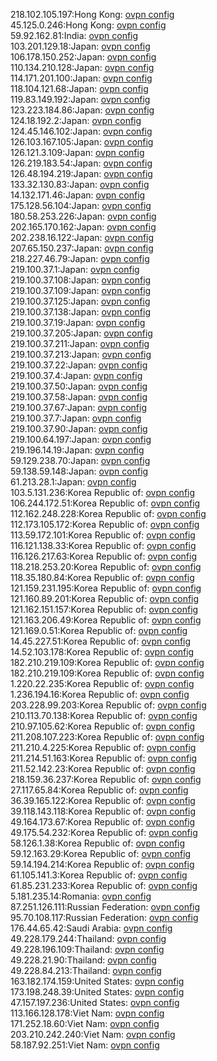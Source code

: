 218.102.105.197:Hong Kong: [ovpn config](vpn/218_102_105_197.ovpn)  
45.125.0.246:Hong Kong: [ovpn config](vpn/45_125_0_246.ovpn)  
59.92.162.81:India: [ovpn config](vpn/59_92_162_81.ovpn)  
103.201.129.18:Japan: [ovpn config](vpn/103_201_129_18.ovpn)  
106.178.150.252:Japan: [ovpn config](vpn/106_178_150_252.ovpn)  
110.134.210.128:Japan: [ovpn config](vpn/110_134_210_128.ovpn)  
114.171.201.100:Japan: [ovpn config](vpn/114_171_201_100.ovpn)  
118.104.121.68:Japan: [ovpn config](vpn/118_104_121_68.ovpn)  
119.83.149.192:Japan: [ovpn config](vpn/119_83_149_192.ovpn)  
123.223.184.86:Japan: [ovpn config](vpn/123_223_184_86.ovpn)  
124.18.192.2:Japan: [ovpn config](vpn/124_18_192_2.ovpn)  
124.45.146.102:Japan: [ovpn config](vpn/124_45_146_102.ovpn)  
126.103.167.105:Japan: [ovpn config](vpn/126_103_167_105.ovpn)  
126.121.3.109:Japan: [ovpn config](vpn/126_121_3_109.ovpn)  
126.219.183.54:Japan: [ovpn config](vpn/126_219_183_54.ovpn)  
126.48.194.219:Japan: [ovpn config](vpn/126_48_194_219.ovpn)  
133.32.130.83:Japan: [ovpn config](vpn/133_32_130_83.ovpn)  
14.132.171.46:Japan: [ovpn config](vpn/14_132_171_46.ovpn)  
175.128.56.104:Japan: [ovpn config](vpn/175_128_56_104.ovpn)  
180.58.253.226:Japan: [ovpn config](vpn/180_58_253_226.ovpn)  
202.165.170.162:Japan: [ovpn config](vpn/202_165_170_162.ovpn)  
202.238.16.122:Japan: [ovpn config](vpn/202_238_16_122.ovpn)  
207.65.150.237:Japan: [ovpn config](vpn/207_65_150_237.ovpn)  
218.227.46.79:Japan: [ovpn config](vpn/218_227_46_79.ovpn)  
219.100.37.1:Japan: [ovpn config](vpn/219_100_37_1.ovpn)  
219.100.37.108:Japan: [ovpn config](vpn/219_100_37_108.ovpn)  
219.100.37.109:Japan: [ovpn config](vpn/219_100_37_109.ovpn)  
219.100.37.125:Japan: [ovpn config](vpn/219_100_37_125.ovpn)  
219.100.37.138:Japan: [ovpn config](vpn/219_100_37_138.ovpn)  
219.100.37.19:Japan: [ovpn config](vpn/219_100_37_19.ovpn)  
219.100.37.205:Japan: [ovpn config](vpn/219_100_37_205.ovpn)  
219.100.37.211:Japan: [ovpn config](vpn/219_100_37_211.ovpn)  
219.100.37.213:Japan: [ovpn config](vpn/219_100_37_213.ovpn)  
219.100.37.22:Japan: [ovpn config](vpn/219_100_37_22.ovpn)  
219.100.37.4:Japan: [ovpn config](vpn/219_100_37_4.ovpn)  
219.100.37.50:Japan: [ovpn config](vpn/219_100_37_50.ovpn)  
219.100.37.58:Japan: [ovpn config](vpn/219_100_37_58.ovpn)  
219.100.37.67:Japan: [ovpn config](vpn/219_100_37_67.ovpn)  
219.100.37.7:Japan: [ovpn config](vpn/219_100_37_7.ovpn)  
219.100.37.90:Japan: [ovpn config](vpn/219_100_37_90.ovpn)  
219.100.64.197:Japan: [ovpn config](vpn/219_100_64_197.ovpn)  
219.196.14.19:Japan: [ovpn config](vpn/219_196_14_19.ovpn)  
59.129.238.70:Japan: [ovpn config](vpn/59_129_238_70.ovpn)  
59.138.59.148:Japan: [ovpn config](vpn/59_138_59_148.ovpn)  
61.213.28.1:Japan: [ovpn config](vpn/61_213_28_1.ovpn)  
103.5.131.236:Korea Republic of: [ovpn config](vpn/103_5_131_236.ovpn)  
106.244.172.51:Korea Republic of: [ovpn config](vpn/106_244_172_51.ovpn)  
112.162.248.228:Korea Republic of: [ovpn config](vpn/112_162_248_228.ovpn)  
112.173.105.172:Korea Republic of: [ovpn config](vpn/112_173_105_172.ovpn)  
113.59.172.101:Korea Republic of: [ovpn config](vpn/113_59_172_101.ovpn)  
116.121.138.33:Korea Republic of: [ovpn config](vpn/116_121_138_33.ovpn)  
116.126.217.63:Korea Republic of: [ovpn config](vpn/116_126_217_63.ovpn)  
118.218.253.20:Korea Republic of: [ovpn config](vpn/118_218_253_20.ovpn)  
118.35.180.84:Korea Republic of: [ovpn config](vpn/118_35_180_84.ovpn)  
121.159.231.195:Korea Republic of: [ovpn config](vpn/121_159_231_195.ovpn)  
121.160.89.201:Korea Republic of: [ovpn config](vpn/121_160_89_201.ovpn)  
121.162.151.157:Korea Republic of: [ovpn config](vpn/121_162_151_157.ovpn)  
121.163.206.49:Korea Republic of: [ovpn config](vpn/121_163_206_49.ovpn)  
121.169.0.51:Korea Republic of: [ovpn config](vpn/121_169_0_51.ovpn)  
14.45.227.51:Korea Republic of: [ovpn config](vpn/14_45_227_51.ovpn)  
14.52.103.178:Korea Republic of: [ovpn config](vpn/14_52_103_178.ovpn)  
182.210.219.109:Korea Republic of: [ovpn config](vpn/182_210_219_109.ovpn)  
182.210.219.109:Korea Republic of: [ovpn config](vpn/182_210_219_109.ovpn)  
1.220.22.235:Korea Republic of: [ovpn config](vpn/1_220_22_235.ovpn)  
1.236.194.16:Korea Republic of: [ovpn config](vpn/1_236_194_16.ovpn)  
203.228.99.203:Korea Republic of: [ovpn config](vpn/203_228_99_203.ovpn)  
210.113.70.138:Korea Republic of: [ovpn config](vpn/210_113_70_138.ovpn)  
210.97.105.62:Korea Republic of: [ovpn config](vpn/210_97_105_62.ovpn)  
211.208.107.223:Korea Republic of: [ovpn config](vpn/211_208_107_223.ovpn)  
211.210.4.225:Korea Republic of: [ovpn config](vpn/211_210_4_225.ovpn)  
211.214.51.163:Korea Republic of: [ovpn config](vpn/211_214_51_163.ovpn)  
211.52.142.23:Korea Republic of: [ovpn config](vpn/211_52_142_23.ovpn)  
218.159.36.237:Korea Republic of: [ovpn config](vpn/218_159_36_237.ovpn)  
27.117.65.84:Korea Republic of: [ovpn config](vpn/27_117_65_84.ovpn)  
36.39.165.122:Korea Republic of: [ovpn config](vpn/36_39_165_122.ovpn)  
39.118.143.118:Korea Republic of: [ovpn config](vpn/39_118_143_118.ovpn)  
49.164.173.67:Korea Republic of: [ovpn config](vpn/49_164_173_67.ovpn)  
49.175.54.232:Korea Republic of: [ovpn config](vpn/49_175_54_232.ovpn)  
58.126.1.38:Korea Republic of: [ovpn config](vpn/58_126_1_38.ovpn)  
59.12.163.29:Korea Republic of: [ovpn config](vpn/59_12_163_29.ovpn)  
59.14.194.214:Korea Republic of: [ovpn config](vpn/59_14_194_214.ovpn)  
61.105.141.3:Korea Republic of: [ovpn config](vpn/61_105_141_3.ovpn)  
61.85.231.233:Korea Republic of: [ovpn config](vpn/61_85_231_233.ovpn)  
5.181.235.14:Romania: [ovpn config](vpn/5_181_235_14.ovpn)  
87.251.126.111:Russian Federation: [ovpn config](vpn/87_251_126_111.ovpn)  
95.70.108.117:Russian Federation: [ovpn config](vpn/95_70_108_117.ovpn)  
176.44.65.42:Saudi Arabia: [ovpn config](vpn/176_44_65_42.ovpn)  
49.228.179.244:Thailand: [ovpn config](vpn/49_228_179_244.ovpn)  
49.228.196.109:Thailand: [ovpn config](vpn/49_228_196_109.ovpn)  
49.228.21.90:Thailand: [ovpn config](vpn/49_228_21_90.ovpn)  
49.228.84.213:Thailand: [ovpn config](vpn/49_228_84_213.ovpn)  
163.182.174.159:United States: [ovpn config](vpn/163_182_174_159.ovpn)  
173.198.248.39:United States: [ovpn config](vpn/173_198_248_39.ovpn)  
47.157.197.236:United States: [ovpn config](vpn/47_157_197_236.ovpn)  
113.166.128.178:Viet Nam: [ovpn config](vpn/113_166_128_178.ovpn)  
171.252.18.60:Viet Nam: [ovpn config](vpn/171_252_18_60.ovpn)  
203.210.242.240:Viet Nam: [ovpn config](vpn/203_210_242_240.ovpn)  
58.187.92.251:Viet Nam: [ovpn config](vpn/58_187_92_251.ovpn)  
